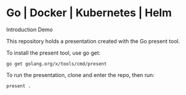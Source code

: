 # Go | Docker | Kubernetes | Helm 
Introduction Demo

This repository holds a presentation created with the Go present tool.

To install the present tool, use go get:

	go get golang.org/x/tools/cmd/present


To run the presentation, clone and enter the repo, then run:

    present .
